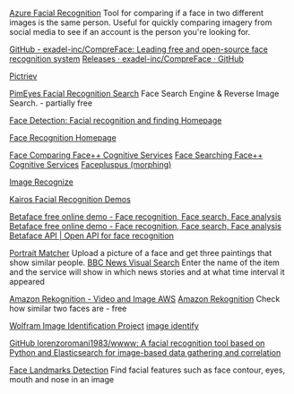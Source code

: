 
[Azure Facial Recognition](https://azure.microsoft.com/en-au/services/cognitive-services/face/#demo)
Tool for comparing if a face in two different images is the same person.
Useful for quickly comparing imagery from social media to see if an account is the person you're looking for.

[GitHub - exadel-inc/CompreFace: Leading free and open-source face recognition system](https://github.com/exadel-inc/CompreFace)
[Releases · exadel-inc/CompreFace · GitHub](https://github.com/exadel-inc/CompreFace/releases)

[Pictriev](http://pictriev.com/)

[PimEyes Facial Recognition Search](https://pimeyes.com/en)
Face Search Engine & Reverse Image Search. - partially free

[Face Detection: Facial recognition and finding Homepage](https://facedetection.com/)

[Face Recognition Homepage](https://www.face-rec.org/)

[Face Comparing Face++ Cognitive Services](https://www.faceplusplus.com/face-comparing)
[Face Searching Face++ Cognitive Services](https://www.faceplusplus.com/face-searching)
[Facepluspus (morphing)](https://www.faceplusplus.com/face-merging)

[Image Recognize](https://imagerecognize.com/)

[Kairos Facial Recognition Demos](https://face.kairos.com/demos)

[Betaface free online demo - Face recognition, Face search, Face analysis](https://betaface.com/demo_old.html)
[Betaface free online demo - Face recognition, Face search, Face analysis](https://www.betafaceapi.com/demo.html)
[Betaface API | Open API for face recognition](https://www.betafaceapi.com/wpa/)

[Portrait Matcher](https://zeus.robots.ox.ac.uk/portraitmatcher/)
Upload a picture of a face and get three paintings that show similar people.
[BBC News Visual Search](http://zeus.robots.ox.ac.uk/bbc_search/)
Enter the name of the item and the service will show in which news stories and at what time interval it appeared

[Amazon Rekognition - Video and Image AWS](https://aws.amazon.com/rekognition)
[Amazon Rekognition](https://aws.amazon.com/getting-started/hands-on/detect-analyze-compare-faces-rekognition/)
Check how similar two faces are - free

[Wolfram Image Identification Project](http://imageidentify.com/)
[image identify](https://www.imageidentify.com/)

[GitHub lorenzoromani1983/wwww: A facial recognition tool based on Python and Elasticsearch for image-based data gathering and correlation](https://github.com/lorenzoromani1983/wwww)

[Face Landmarks Detection](https://github.com/mattlawer/FaceLandmarksDetection)
Find facial features such as face contour, eyes, mouth and nose in an image
